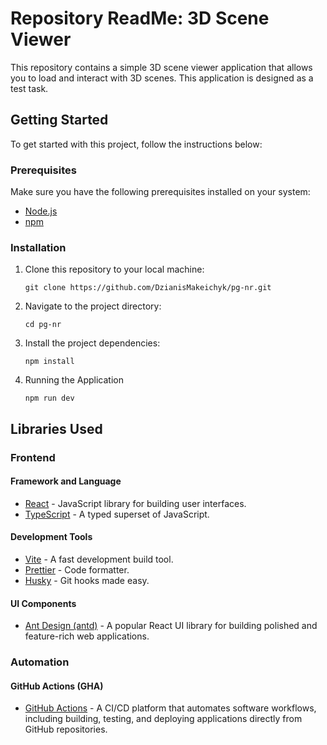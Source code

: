# Repository ReadMe: 3D Scene Viewer

This repository contains a simple 3D scene viewer application that allows you to load and interact with 3D scenes. This application is designed as a test task.

## Getting Started

To get started with this project, follow the instructions below:

### Prerequisites

Make sure you have the following prerequisites installed on your system:

-   [Node.js](https://nodejs.org/)
-   [npm](https://www.npmjs.com/)

### Installation

1. Clone this repository to your local machine:

    ```shell
    git clone https://github.com/DzianisMakeichyk/pg-nr.git
    ```

2. Navigate to the project directory:

    ```shell
    cd pg-nr

    ```

3. Install the project dependencies:

    ```shell
    npm install
    ```

4. Running the Application

    ```shell
    npm run dev
    ```

## Libraries Used

### Frontend

#### Framework and Language

-   [React](https://reactjs.org/) - JavaScript library for building user interfaces.
-   [TypeScript](https://www.typescriptlang.org/) - A typed superset of JavaScript.

#### Development Tools

-   [Vite](https://vitejs.dev/) - A fast development build tool.
-   [Prettier](https://prettier.io/) - Code formatter.
-   [Husky](https://typicode.github.io/husky/#/) - Git hooks made easy.

#### UI Components

-   [Ant Design (antd)](https://ant.design/) - A popular React UI library for building polished and feature-rich web applications.

### Automation

#### GitHub Actions (GHA)

-   [GitHub Actions](https://github.com/features/actions) - A CI/CD platform that automates software workflows, including building, testing, and deploying applications directly from GitHub repositories.
